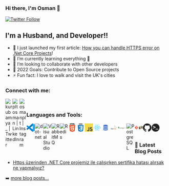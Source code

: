 ### Hi there, I'm Osman 👋

[![Twitter Follow](https://img.shields.io/twitter/follow/kurubamya_?color=1DA1F2&logo=twitter&style=for-the-badge)](https://twitter.com/intent/follow?original_referer=https%3A%2F%2Fgithub.com%2Fpltosman&screen_name=kurubamya_)

## I'm a Husband, and Developer!!

- 🔭 I just launched my first article: [How you can handle HTTPS error on .Net Core Projects][article]!
- 🌱 I’m currently learning everything 🤣
- 👯 I’m looking to collaborate with other developers
- 🥅 2022 Goals: Contribute to Open Source projects
- ⚡ Fun fact: I love to walk and visit the UK's cities

### Connect with me:

[<img align="left" alt="kurubamya_ | Twitter" width="22px" src="https://cdn.jsdelivr.net/npm/simple-icons@v3/icons/twitter.svg" />][twitter]
[<img align="left" alt="pltosman | LinkedIn" width="22px" src="https://cdn.jsdelivr.net/npm/simple-icons@v3/icons/linkedin.svg" />][linkedin]
[<img align="left" alt="osmanplt | Instagram" width="22px" src="https://cdn.jsdelivr.net/npm/simple-icons@v3/icons/instagram.svg" />][instagram]

<br />

### Languages and Tools:

<img align="left" alt="Visual Studio Code" width="26px" src="https://raw.githubusercontent.com/github/explore/80688e429a7d4ef2fca1e82350fe8e3517d3494d/topics/visual-studio-code/visual-studio-code.png" />

<img align="left" alt="dot-net" width="26px" src="https://cdn.jsdelivr.net/npm/simple-icons@3.13.0/icons/dot-net.svg" />
<img align="left" alt="Visual Studio" width="26px" src="https://cdn.jsdelivr.net/npm/simple-icons@3.13.0/icons/visualstudio.svg" />

<img align="left" alt="RabbitMQ" width="26px" src="https://cdn.jsdelivr.net/npm/simple-icons@3.13.0/icons/rabbitmq.svg" />

<img align="left" alt="Redis" width="26px" src="https://cdn.jsdelivr.net/npm/simple-icons@3.13.0/icons/redis.svg" />

<img align="left" alt="HTML5" width="26px" src="https://raw.githubusercontent.com/github/explore/80688e429a7d4ef2fca1e82350fe8e3517d3494d/topics/html/html.png" />
<img align="left" alt="CSS3" width="26px" src="https://raw.githubusercontent.com/github/explore/80688e429a7d4ef2fca1e82350fe8e3517d3494d/topics/css/css.png" />
<img align="left" alt="JavaScript" width="26px" src="https://raw.githubusercontent.com/github/explore/80688e429a7d4ef2fca1e82350fe8e3517d3494d/topics/javascript/javascript.png" />
<img align="left" alt="React" width="26px" src="https://raw.githubusercontent.com/github/explore/80688e429a7d4ef2fca1e82350fe8e3517d3494d/topics/react/react.png" />
<img align="left" alt="SQL" width="26px" src="https://raw.githubusercontent.com/github/explore/80688e429a7d4ef2fca1e82350fe8e3517d3494d/topics/sql/sql.png" />
<img align="left" alt="MySQL" width="26px" src="https://raw.githubusercontent.com/github/explore/80688e429a7d4ef2fca1e82350fe8e3517d3494d/topics/mysql/mysql.png" />
<img align="left" alt="MongoDB" width="26px" src="https://raw.githubusercontent.com/github/explore/80688e429a7d4ef2fca1e82350fe8e3517d3494d/topics/mongodb/mongodb.png" />

<img align="left" alt="PostgreSQL" width="26px" src="https://cdn.jsdelivr.net/npm/simple-icons@3.13.0/icons/postgresql.svg" />

<img align="left" alt="Git" width="26px" src="https://raw.githubusercontent.com/github/explore/80688e429a7d4ef2fca1e82350fe8e3517d3494d/topics/git/git.png" />
<img align="left" alt="GitHub" width="26px" src="https://raw.githubusercontent.com/github/explore/78df643247d429f6cc873026c0622819ad797942/topics/github/github.png" />
<img align="left" alt="Terminal" width="26px" src="https://raw.githubusercontent.com/github/explore/80688e429a7d4ef2fca1e82350fe8e3517d3494d/topics/terminal/terminal.png" />

<br />
<br />

### 📕 Latest Blog Posts

<!-- BLOG-POST-LIST:START -->

- [Https üzerinden .NET Core projemiz ile çalışırken sertifika hatası alırsak ne yapmalıyız?](https://medium.com/@pltosman/https-üzerinden-net-core-projemiz-ile-çalışırken-sertifika-hatası-alırsak-ne-yapmalıyız-ca471d1315b9)

<!-- BLOG-POST-LIST:END -->

➡️ [more blog posts...](https://medium.com/@pltosman)

[twitter]: https://twitter.com/kurubamya_
[instagram]: https://instagram.com/osmanplt
[linkedin]: https://linkedin.com/in/pltosman
[article]: https://medium.com/@pltosman/https-üzerinden-net-core-projemiz-ile-çalışırken-sertifika-hatası-alırsak-ne-yapmalıyız-ca471d1315b9
